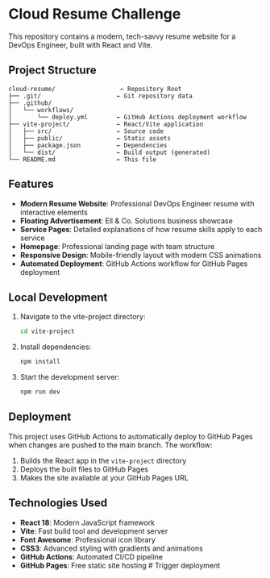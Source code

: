 # Cloud Resume Challenge

This repository contains a modern, tech-savvy resume website for a DevOps Engineer, built with React and Vite.

## Project Structure

```
cloud-resume/                  ← Repository Root
├── .git/                     ← Git repository data
├── .github/
│   └── workflows/
│       └── deploy.yml        ← GitHub Actions deployment workflow
├── vite-project/             ← React/Vite application
│   ├── src/                  ← Source code
│   ├── public/               ← Static assets
│   ├── package.json          ← Dependencies
│   └── dist/                 ← Build output (generated)
└── README.md                 ← This file
```

## Features

- **Modern Resume Website**: Professional DevOps Engineer resume with interactive elements
- **Floating Advertisement**: Ell & Co. Solutions business showcase
- **Service Pages**: Detailed explanations of how resume skills apply to each service
- **Homepage**: Professional landing page with team structure
- **Responsive Design**: Mobile-friendly layout with modern CSS animations
- **Automated Deployment**: GitHub Actions workflow for GitHub Pages deployment

## Local Development

1. Navigate to the vite-project directory:
   ```bash
   cd vite-project
   ```

2. Install dependencies:
   ```bash
   npm install
   ```

3. Start the development server:
   ```bash
   npm run dev
   ```

## Deployment

This project uses GitHub Actions to automatically deploy to GitHub Pages when changes are pushed to the main branch. The workflow:

1. Builds the React app in the `vite-project` directory
2. Deploys the built files to GitHub Pages
3. Makes the site available at your GitHub Pages URL

## Technologies Used

- **React 18**: Modern JavaScript framework
- **Vite**: Fast build tool and development server
- **Font Awesome**: Professional icon library
- **CSS3**: Advanced styling with gradients and animations
- **GitHub Actions**: Automated CI/CD pipeline
- **GitHub Pages**: Free static site hosting
#   T r i g g e r   d e p l o y m e n t  
 